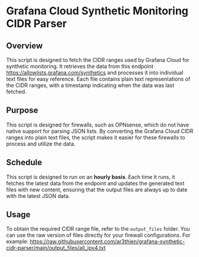 # Grafana Cloud Synthetic Monitoring CIDR Parser

## Overview

This script is designed to fetch the CIDR ranges used by Grafana Cloud for synthetic monitoring. It retrieves the data from this endpoint https://allowlists.grafana.com/synthetics and processes it into individual text files for easy reference. Each file contains plain text representations of the CIDR ranges, with a timestamp indicating when the data was last fetched.

## Purpose

This script is designed for firewalls, such as OPNsense, which do not have native support for parsing JSON lists. By converting the Grafana Cloud CIDR ranges into plain text files, the script makes it easier for these firewalls to process and utilize the data.

## Schedule

This script is designed to run on an **hourly basis**. Each time it runs, it fetches the latest data from the endpoint and updates the generated text files with new content, ensuring that the output files are always up to date with the latest JSON data.

## Usage

To obtain the required CIDR range file, refer to the `output_files` folder. You can use the raw version of files directly for your firewall configurations. For example: https://raw.githubusercontent.com/ar3thien/grafana-synthetic-cidr-parser/main/output_files/all_ipv4.txt
